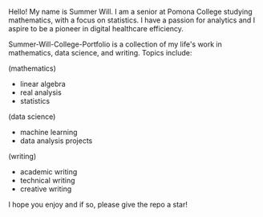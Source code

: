 Hello! My name is Summer Will. I am a senior at Pomona College studying mathematics, with a focus on statistics. I have a passion for analytics and I aspire to be a pioneer in digital healthcare efficiency. 

Summer-Will-College-Portfolio is a collection of my life's work in mathematics, data science, and writing. Topics include: 

(mathematics)
- linear algebra
- real analysis
- statistics

(data science)
- machine learning
- data analysis projects

(writing)
- academic writing
- technical writing
- creative writing

I hope you enjoy and if so, please give the repo a star!

<!---
summerswims/summerswims is a ✨ special ✨ repository because its `README.md` (this file) appears on your GitHub profile.
You can click the Preview link to take a look at your changes.
--->
